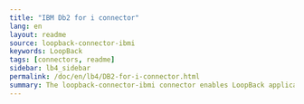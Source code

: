 ```yaml
---
title: "IBM Db2 for i connector"
lang: en
layout: readme
source: loopback-connector-ibmi
keywords: LoopBack
tags: [connectors, readme]
sidebar: lb4_sidebar
permalink: /doc/en/lb4/DB2-for-i-connector.html
summary: The loopback-connector-ibmi connector enables LoopBack applications to connect to IBM® Db2® for i data sources.
---
```

